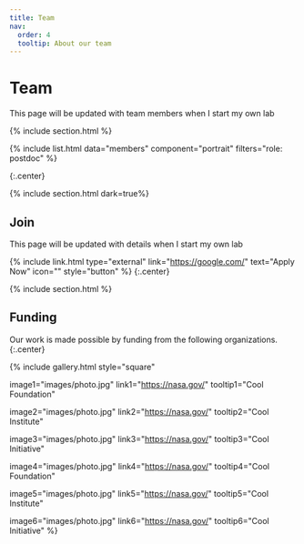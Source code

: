 ```yaml
---
title: Team
nav:
  order: 4
  tooltip: About our team
---
```


# <i class="fas fa-users"></i>Team

This page will be updated with team members when I start my own lab

{% include section.html %}

{%
  include list.html
  data="members"
  component="portrait"
  filters="role: postdoc"
%}

{:.center}

{% include section.html dark=true%}

## Join

This page will be updated with details when I start my own lab

{% include link.html type="external" link="https://google.com/" text="Apply Now" icon="" style="button" %}
{:.center}

{% include section.html %}

## Funding

Our work is made possible by funding from the following organizations.
{:.center}

{%
  include gallery.html
  style="square"

  image1="images/photo.jpg"
  link1="https://nasa.gov/"
  tooltip1="Cool Foundation"

  image2="images/photo.jpg"
  link2="https://nasa.gov/"
  tooltip2="Cool Institute"

  image3="images/photo.jpg"
  link3="https://nasa.gov/"
  tooltip3="Cool Initiative"

  image4="images/photo.jpg"
  link4="https://nasa.gov/"
  tooltip4="Cool Foundation"

  image5="images/photo.jpg"
  link5="https://nasa.gov/"
  tooltip5="Cool Institute"

  image6="images/photo.jpg"
  link6="https://nasa.gov/"
  tooltip6="Cool Initiative"
%}

